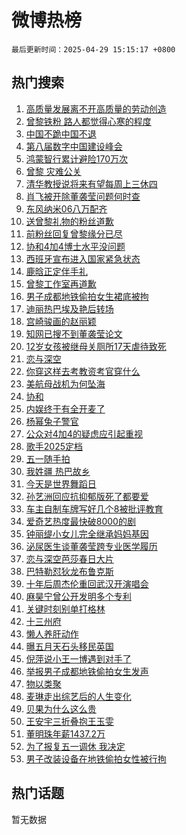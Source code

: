 # 微博热榜

`最后更新时间：2025-04-29 15:15:17 +0800`

## 热门搜索

1. [高质量发展离不开高质量的劳动创造](https://m.weibo.cn/search?containerid=100103type%3D1%26t%3D10%26q%3D%23%E9%AB%98%E8%B4%A8%E9%87%8F%E5%8F%91%E5%B1%95%E7%A6%BB%E4%B8%8D%E5%BC%80%E9%AB%98%E8%B4%A8%E9%87%8F%E7%9A%84%E5%8A%B3%E5%8A%A8%E5%88%9B%E9%80%A0%23&stream_entry_id=51&isnewpage=1&extparam=seat%3D1%26q%3D%2523%25E9%25AB%2598%25E8%25B4%25A8%25E9%2587%258F%25E5%258F%2591%25E5%25B1%2595%25E7%25A6%25BB%25E4%25B8%258D%25E5%25BC%2580%25E9%25AB%2598%25E8%25B4%25A8%25E9%2587%258F%25E7%259A%2584%25E5%258A%25B3%25E5%258A%25A8%25E5%2588%259B%25E9%2580%25A0%2523%26pos%3D0%26stream_entry_id%3D51%26c_type%3D51%26filter_type%3Drealtimehot%26cate%3D10103%26dgr%3D0%26display_time%3D1745910916%26pre_seqid%3D17459109161070259878263)
1. [曾黎铁粉 路人都觉得心寒的程度](https://m.weibo.cn/search?containerid=100103type%3D1%26t%3D10%26q%3D%E6%9B%BE%E9%BB%8E%E9%93%81%E7%B2%89+%E8%B7%AF%E4%BA%BA%E9%83%BD%E8%A7%89%E5%BE%97%E5%BF%83%E5%AF%92%E7%9A%84%E7%A8%8B%E5%BA%A6&stream_entry_id=31&isnewpage=1&extparam=seat%3D1%26pos%3D0%26stream_entry_id%3D31%26lcate%3D5001%26q%3D%25E6%259B%25BE%25E9%25BB%258E%25E9%2593%2581%25E7%25B2%2589%2520%25E8%25B7%25AF%25E4%25BA%25BA%25E9%2583%25BD%25E8%25A7%2589%25E5%25BE%2597%25E5%25BF%2583%25E5%25AF%2592%25E7%259A%2584%25E7%25A8%258B%25E5%25BA%25A6%26band_rank%3D1%26dgr%3D0%26c_type%3D31%26filter_type%3Drealtimehot%26realpos%3D1%26cate%3D5001%26flag%3D1%26display_time%3D1745910916%26pre_seqid%3D17459109161070259878263)
1. [中国不跪中国不退](https://m.weibo.cn/search?containerid=100103type%3D1%26t%3D10%26q%3D%23%E4%B8%AD%E5%9B%BD%E4%B8%8D%E8%B7%AA%E4%B8%AD%E5%9B%BD%E4%B8%8D%E9%80%80%23&stream_entry_id=31&isnewpage=1&extparam=seat%3D1%26pos%3D1%26stream_entry_id%3D31%26lcate%3D5001%26q%3D%2523%25E4%25B8%25AD%25E5%259B%25BD%25E4%25B8%258D%25E8%25B7%25AA%25E4%25B8%25AD%25E5%259B%25BD%25E4%25B8%258D%25E9%2580%2580%2523%26band_rank%3D2%26dgr%3D0%26c_type%3D31%26filter_type%3Drealtimehot%26realpos%3D2%26cate%3D5001%26flag%3D0%26display_time%3D1745910916%26pre_seqid%3D17459109161070259878263)
1. [第八届数字中国建设峰会](https://m.weibo.cn/search?containerid=100103type%3D1%26t%3D10%26q%3D%23%E7%AC%AC%E5%85%AB%E5%B1%8A%E6%95%B0%E5%AD%97%E4%B8%AD%E5%9B%BD%E5%BB%BA%E8%AE%BE%E5%B3%B0%E4%BC%9A%23&stream_entry_id=31&isnewpage=1&extparam=seat%3D1%26pos%3D2%26stream_entry_id%3D31%26lcate%3D5001%26q%3D%2523%25E7%25AC%25AC%25E5%2585%25AB%25E5%25B1%258A%25E6%2595%25B0%25E5%25AD%2597%25E4%25B8%25AD%25E5%259B%25BD%25E5%25BB%25BA%25E8%25AE%25BE%25E5%25B3%25B0%25E4%25BC%259A%2523%26band_rank%3D3%26dgr%3D0%26c_type%3D31%26filter_type%3Drealtimehot%26realpos%3D3%26cate%3D5001%26flag%3D0%26display_time%3D1745910916%26pre_seqid%3D17459109161070259878263)
1. [鸿蒙智行累计避险170万次](https://m.weibo.cn/search?containerid=100103type%3D1%26t%3D10%26q%3D%23%E9%B8%BF%E8%92%99%E6%99%BA%E8%A1%8C%E7%B4%AF%E8%AE%A1%E9%81%BF%E9%99%A9170%E4%B8%87%E6%AC%A1%23&stream_entry_id=31&isnewpage=1&extparam=seat%3D1%26pos%3D3%26stream_entry_id%3D31%26lcate%3D5001%26filter_type%3Drealtimehot%26q%3D%2523%25E9%25B8%25BF%25E8%2592%2599%25E6%2599%25BA%25E8%25A1%258C%25E7%25B4%25AF%25E8%25AE%25A1%25E9%2581%25BF%25E9%2599%25A9170%25E4%25B8%2587%25E6%25AC%25A1%2523%26dgr%3D0%26topic_ad%3D1%26c_type%3D31%26adid%3D284585%26is_ad_pos%3D1%26cate%3D5001%26band_rank%3D4%26display_time%3D1745910916%26pre_seqid%3D17459109161070259878263)
1. [曾黎 灾难公关](https://m.weibo.cn/search?containerid=100103type%3D1%26t%3D10%26q%3D%E6%9B%BE%E9%BB%8E+%E7%81%BE%E9%9A%BE%E5%85%AC%E5%85%B3&stream_entry_id=31&isnewpage=1&extparam=seat%3D1%26pos%3D4%26stream_entry_id%3D31%26lcate%3D5001%26q%3D%25E6%259B%25BE%25E9%25BB%258E%2520%25E7%2581%25BE%25E9%259A%25BE%25E5%2585%25AC%25E5%2585%25B3%26band_rank%3D4%26dgr%3D0%26c_type%3D31%26filter_type%3Drealtimehot%26realpos%3D4%26cate%3D5001%26flag%3D1%26display_time%3D1745910916%26pre_seqid%3D17459109161070259878263)
1. [清华教授说将来有望每周上三休四](https://m.weibo.cn/search?containerid=100103type%3D1%26t%3D10%26q%3D%23%E6%B8%85%E5%8D%8E%E6%95%99%E6%8E%88%E8%AF%B4%E5%B0%86%E6%9D%A5%E6%9C%89%E6%9C%9B%E6%AF%8F%E5%91%A8%E4%B8%8A%E4%B8%89%E4%BC%91%E5%9B%9B%23&stream_entry_id=31&isnewpage=1&extparam=seat%3D1%26pos%3D5%26stream_entry_id%3D31%26lcate%3D5001%26q%3D%2523%25E6%25B8%2585%25E5%258D%258E%25E6%2595%2599%25E6%258E%2588%25E8%25AF%25B4%25E5%25B0%2586%25E6%259D%25A5%25E6%259C%2589%25E6%259C%259B%25E6%25AF%258F%25E5%2591%25A8%25E4%25B8%258A%25E4%25B8%2589%25E4%25BC%2591%25E5%259B%259B%2523%26band_rank%3D5%26dgr%3D0%26c_type%3D31%26filter_type%3Drealtimehot%26realpos%3D5%26cate%3D5001%26flag%3D1%26display_time%3D1745910916%26pre_seqid%3D17459109161070259878263)
1. [肖飞被开除董袭莹问题何时查](https://m.weibo.cn/search?containerid=100103type%3D1%26t%3D10%26q%3D%23%E8%82%96%E9%A3%9E%E8%A2%AB%E5%BC%80%E9%99%A4%E8%91%A3%E8%A2%AD%E8%8E%B9%E9%97%AE%E9%A2%98%E4%BD%95%E6%97%B6%E6%9F%A5%23&stream_entry_id=31&isnewpage=1&extparam=seat%3D1%26pos%3D6%26stream_entry_id%3D31%26lcate%3D5001%26q%3D%2523%25E8%2582%2596%25E9%25A3%259E%25E8%25A2%25AB%25E5%25BC%2580%25E9%2599%25A4%25E8%2591%25A3%25E8%25A2%25AD%25E8%258E%25B9%25E9%2597%25AE%25E9%25A2%2598%25E4%25BD%2595%25E6%2597%25B6%25E6%259F%25A5%2523%26band_rank%3D6%26dgr%3D0%26c_type%3D31%26filter_type%3Drealtimehot%26realpos%3D6%26cate%3D5001%26flag%3D2%26display_time%3D1745910916%26pre_seqid%3D17459109161070259878263)
1. [东风纳米06八万配齐](https://m.weibo.cn/search?containerid=100103type%3D1%26t%3D10%26q%3D%23%E4%B8%9C%E9%A3%8E%E7%BA%B3%E7%B1%B306%E5%85%AB%E4%B8%87%E9%85%8D%E9%BD%90%23&stream_entry_id=31&isnewpage=1&extparam=seat%3D1%26pos%3D7%26stream_entry_id%3D31%26lcate%3D5001%26filter_type%3Drealtimehot%26q%3D%2523%25E4%25B8%259C%25E9%25A3%258E%25E7%25BA%25B3%25E7%25B1%25B306%25E5%2585%25AB%25E4%25B8%2587%25E9%2585%258D%25E9%25BD%2590%2523%26dgr%3D0%26topic_ad%3D1%26c_type%3D31%26adid%3D284553%26is_ad_pos%3D1%26cate%3D5001%26band_rank%3D7%26display_time%3D1745910916%26pre_seqid%3D17459109161070259878263)
1. [送曾黎礼物的粉丝道歉](https://m.weibo.cn/search?containerid=100103type%3D1%26t%3D10%26q%3D%E9%80%81%E6%9B%BE%E9%BB%8E%E7%A4%BC%E7%89%A9%E7%9A%84%E7%B2%89%E4%B8%9D%E9%81%93%E6%AD%89&stream_entry_id=31&isnewpage=1&extparam=seat%3D1%26pos%3D8%26stream_entry_id%3D31%26lcate%3D5001%26q%3D%25E9%2580%2581%25E6%259B%25BE%25E9%25BB%258E%25E7%25A4%25BC%25E7%2589%25A9%25E7%259A%2584%25E7%25B2%2589%25E4%25B8%259D%25E9%2581%2593%25E6%25AD%2589%26band_rank%3D7%26dgr%3D0%26c_type%3D31%26filter_type%3Drealtimehot%26realpos%3D7%26cate%3D5001%26flag%3D2%26display_time%3D1745910916%26pre_seqid%3D17459109161070259878263)
1. [前粉丝回复曾黎缘分已尽](https://m.weibo.cn/search?containerid=100103type%3D1%26t%3D10%26q%3D%23%E5%89%8D%E7%B2%89%E4%B8%9D%E5%9B%9E%E5%A4%8D%E6%9B%BE%E9%BB%8E%E7%BC%98%E5%88%86%E5%B7%B2%E5%B0%BD%23&stream_entry_id=31&isnewpage=1&extparam=seat%3D1%26pos%3D9%26stream_entry_id%3D31%26lcate%3D5001%26q%3D%2523%25E5%2589%258D%25E7%25B2%2589%25E4%25B8%259D%25E5%259B%259E%25E5%25A4%258D%25E6%259B%25BE%25E9%25BB%258E%25E7%25BC%2598%25E5%2588%2586%25E5%25B7%25B2%25E5%25B0%25BD%2523%26band_rank%3D8%26dgr%3D0%26c_type%3D31%26filter_type%3Drealtimehot%26realpos%3D8%26cate%3D5001%26flag%3D1%26display_time%3D1745910916%26pre_seqid%3D17459109161070259878263)
1. [协和4加4博士水平没问题](https://m.weibo.cn/search?containerid=100103type%3D1%26t%3D10%26q%3D%E5%8D%8F%E5%92%8C4%E5%8A%A04%E5%8D%9A%E5%A3%AB%E6%B0%B4%E5%B9%B3%E6%B2%A1%E9%97%AE%E9%A2%98&stream_entry_id=31&isnewpage=1&extparam=seat%3D1%26pos%3D10%26stream_entry_id%3D31%26lcate%3D5001%26q%3D%25E5%258D%258F%25E5%2592%258C4%25E5%258A%25A04%25E5%258D%259A%25E5%25A3%25AB%25E6%25B0%25B4%25E5%25B9%25B3%25E6%25B2%25A1%25E9%2597%25AE%25E9%25A2%2598%26band_rank%3D9%26dgr%3D0%26c_type%3D31%26filter_type%3Drealtimehot%26realpos%3D9%26cate%3D5001%26flag%3D0%26display_time%3D1745910916%26pre_seqid%3D17459109161070259878263)
1. [西班牙宣布进入国家紧急状态](https://m.weibo.cn/search?containerid=100103type%3D1%26t%3D10%26q%3D%23%E8%A5%BF%E7%8F%AD%E7%89%99%E5%AE%A3%E5%B8%83%E8%BF%9B%E5%85%A5%E5%9B%BD%E5%AE%B6%E7%B4%A7%E6%80%A5%E7%8A%B6%E6%80%81%23&stream_entry_id=31&isnewpage=1&extparam=seat%3D1%26pos%3D11%26stream_entry_id%3D31%26lcate%3D5001%26q%3D%2523%25E8%25A5%25BF%25E7%258F%25AD%25E7%2589%2599%25E5%25AE%25A3%25E5%25B8%2583%25E8%25BF%259B%25E5%2585%25A5%25E5%259B%25BD%25E5%25AE%25B6%25E7%25B4%25A7%25E6%2580%25A5%25E7%258A%25B6%25E6%2580%2581%2523%26band_rank%3D10%26dgr%3D0%26c_type%3D31%26filter_type%3Drealtimehot%26realpos%3D10%26cate%3D5001%26flag%3D2%26display_time%3D1745910916%26pre_seqid%3D17459109161070259878263)
1. [鹿晗正定伴手礼](https://m.weibo.cn/search?containerid=100103type%3D1%26t%3D10%26q%3D%23%E9%B9%BF%E6%99%97%E6%AD%A3%E5%AE%9A%E4%BC%B4%E6%89%8B%E7%A4%BC%23&stream_entry_id=31&isnewpage=1&extparam=seat%3D1%26pos%3D12%26stream_entry_id%3D31%26lcate%3D5001%26q%3D%2523%25E9%25B9%25BF%25E6%2599%2597%25E6%25AD%25A3%25E5%25AE%259A%25E4%25BC%25B4%25E6%2589%258B%25E7%25A4%25BC%2523%26band_rank%3D11%26dgr%3D0%26c_type%3D31%26filter_type%3Drealtimehot%26realpos%3D11%26cate%3D5001%26flag%3D2%26display_time%3D1745910916%26pre_seqid%3D17459109161070259878263)
1. [曾黎工作室再道歉](https://m.weibo.cn/search?containerid=100103type%3D1%26t%3D10%26q%3D%23%E6%9B%BE%E9%BB%8E%E5%B7%A5%E4%BD%9C%E5%AE%A4%E5%86%8D%E9%81%93%E6%AD%89%23&stream_entry_id=31&isnewpage=1&extparam=seat%3D1%26pos%3D13%26stream_entry_id%3D31%26lcate%3D5001%26q%3D%2523%25E6%259B%25BE%25E9%25BB%258E%25E5%25B7%25A5%25E4%25BD%259C%25E5%25AE%25A4%25E5%2586%258D%25E9%2581%2593%25E6%25AD%2589%2523%26band_rank%3D12%26dgr%3D0%26c_type%3D31%26filter_type%3Drealtimehot%26realpos%3D12%26cate%3D5001%26flag%3D2%26display_time%3D1745910916%26pre_seqid%3D17459109161070259878263)
1. [男子成都地铁偷拍女生裙底被拘](https://m.weibo.cn/search?containerid=100103type%3D1%26t%3D10%26q%3D%23%E7%94%B7%E5%AD%90%E6%88%90%E9%83%BD%E5%9C%B0%E9%93%81%E5%81%B7%E6%8B%8D%E5%A5%B3%E7%94%9F%E8%A3%99%E5%BA%95%E8%A2%AB%E6%8B%98%23&stream_entry_id=31&isnewpage=1&extparam=seat%3D1%26pos%3D14%26stream_entry_id%3D31%26lcate%3D5001%26q%3D%2523%25E7%2594%25B7%25E5%25AD%2590%25E6%2588%2590%25E9%2583%25BD%25E5%259C%25B0%25E9%2593%2581%25E5%2581%25B7%25E6%258B%258D%25E5%25A5%25B3%25E7%2594%259F%25E8%25A3%2599%25E5%25BA%2595%25E8%25A2%25AB%25E6%258B%2598%2523%26band_rank%3D13%26dgr%3D0%26c_type%3D31%26filter_type%3Drealtimehot%26realpos%3D13%26cate%3D5001%26flag%3D1%26display_time%3D1745910916%26pre_seqid%3D17459109161070259878263)
1. [迪丽热巴埃及艳后转场](https://m.weibo.cn/search?containerid=100103type%3D1%26t%3D10%26q%3D%23%E8%BF%AA%E4%B8%BD%E7%83%AD%E5%B7%B4%E5%9F%83%E5%8F%8A%E8%89%B3%E5%90%8E%E8%BD%AC%E5%9C%BA%23&stream_entry_id=31&isnewpage=1&extparam=seat%3D1%26pos%3D15%26stream_entry_id%3D31%26lcate%3D5001%26q%3D%2523%25E8%25BF%25AA%25E4%25B8%25BD%25E7%2583%25AD%25E5%25B7%25B4%25E5%259F%2583%25E5%258F%258A%25E8%2589%25B3%25E5%2590%258E%25E8%25BD%25AC%25E5%259C%25BA%2523%26band_rank%3D14%26dgr%3D0%26c_type%3D31%26filter_type%3Drealtimehot%26realpos%3D14%26cate%3D5001%26flag%3D2%26display_time%3D1745910916%26pre_seqid%3D17459109161070259878263)
1. [宫崎骏画的赵丽颖](https://m.weibo.cn/search?containerid=100103type%3D1%26t%3D10%26q%3D%23%E5%AE%AB%E5%B4%8E%E9%AA%8F%E7%94%BB%E7%9A%84%E8%B5%B5%E4%B8%BD%E9%A2%96%23&stream_entry_id=31&isnewpage=1&extparam=seat%3D1%26pos%3D16%26stream_entry_id%3D31%26lcate%3D5001%26q%3D%2523%25E5%25AE%25AB%25E5%25B4%258E%25E9%25AA%258F%25E7%2594%25BB%25E7%259A%2584%25E8%25B5%25B5%25E4%25B8%25BD%25E9%25A2%2596%2523%26band_rank%3D15%26dgr%3D0%26c_type%3D31%26filter_type%3Drealtimehot%26realpos%3D15%26cate%3D5001%26flag%3D2%26display_time%3D1745910916%26pre_seqid%3D17459109161070259878263)
1. [知网已搜不到董袭莹论文](https://m.weibo.cn/search?containerid=100103type%3D1%26t%3D10%26q%3D%23%E7%9F%A5%E7%BD%91%E5%B7%B2%E6%90%9C%E4%B8%8D%E5%88%B0%E8%91%A3%E8%A2%AD%E8%8E%B9%E8%AE%BA%E6%96%87%23&stream_entry_id=31&isnewpage=1&extparam=seat%3D1%26pos%3D17%26stream_entry_id%3D31%26lcate%3D5001%26q%3D%2523%25E7%259F%25A5%25E7%25BD%2591%25E5%25B7%25B2%25E6%2590%259C%25E4%25B8%258D%25E5%2588%25B0%25E8%2591%25A3%25E8%25A2%25AD%25E8%258E%25B9%25E8%25AE%25BA%25E6%2596%2587%2523%26band_rank%3D16%26dgr%3D0%26c_type%3D31%26filter_type%3Drealtimehot%26realpos%3D16%26cate%3D5001%26flag%3D0%26display_time%3D1745910916%26pre_seqid%3D17459109161070259878263)
1. [12岁女孩被继母关厕所17天虐待致死](https://m.weibo.cn/search?containerid=100103type%3D1%26t%3D10%26q%3D%2312%E5%B2%81%E5%A5%B3%E5%AD%A9%E8%A2%AB%E7%BB%A7%E6%AF%8D%E5%85%B3%E5%8E%95%E6%89%8017%E5%A4%A9%E8%99%90%E5%BE%85%E8%87%B4%E6%AD%BB%23&stream_entry_id=31&isnewpage=1&extparam=seat%3D1%26pos%3D18%26stream_entry_id%3D31%26lcate%3D5001%26q%3D%252312%25E5%25B2%2581%25E5%25A5%25B3%25E5%25AD%25A9%25E8%25A2%25AB%25E7%25BB%25A7%25E6%25AF%258D%25E5%2585%25B3%25E5%258E%2595%25E6%2589%258017%25E5%25A4%25A9%25E8%2599%2590%25E5%25BE%2585%25E8%2587%25B4%25E6%25AD%25BB%2523%26band_rank%3D17%26dgr%3D0%26c_type%3D31%26filter_type%3Drealtimehot%26realpos%3D17%26cate%3D5001%26flag%3D0%26display_time%3D1745910916%26pre_seqid%3D17459109161070259878263)
1. [恋与深空](https://m.weibo.cn/search?containerid=100103type%3D1%26t%3D10%26q%3D%23%E6%81%8B%E4%B8%8E%E6%B7%B1%E7%A9%BA%23&stream_entry_id=31&isnewpage=1&extparam=seat%3D1%26pos%3D19%26stream_entry_id%3D31%26lcate%3D5001%26q%3D%2523%25E6%2581%258B%25E4%25B8%258E%25E6%25B7%25B1%25E7%25A9%25BA%2523%26band_rank%3D18%26dgr%3D0%26c_type%3D31%26filter_type%3Drealtimehot%26realpos%3D18%26cate%3D5001%26flag%3D1%26display_time%3D1745910916%26pre_seqid%3D17459109161070259878263)
1. [你穿这样去考教资考官穿什么](https://m.weibo.cn/search?containerid=100103type%3D1%26t%3D10%26q%3D%E4%BD%A0%E7%A9%BF%E8%BF%99%E6%A0%B7%E5%8E%BB%E8%80%83%E6%95%99%E8%B5%84%E8%80%83%E5%AE%98%E7%A9%BF%E4%BB%80%E4%B9%88&stream_entry_id=31&isnewpage=1&extparam=seat%3D1%26pos%3D20%26stream_entry_id%3D31%26lcate%3D5001%26q%3D%25E4%25BD%25A0%25E7%25A9%25BF%25E8%25BF%2599%25E6%25A0%25B7%25E5%258E%25BB%25E8%2580%2583%25E6%2595%2599%25E8%25B5%2584%25E8%2580%2583%25E5%25AE%2598%25E7%25A9%25BF%25E4%25BB%2580%25E4%25B9%2588%26band_rank%3D19%26dgr%3D0%26c_type%3D31%26filter_type%3Drealtimehot%26realpos%3D19%26cate%3D5001%26flag%3D1%26display_time%3D1745910916%26pre_seqid%3D17459109161070259878263)
1. [美航母战机为何坠海](https://m.weibo.cn/search?containerid=100103type%3D1%26t%3D10%26q%3D%E7%BE%8E%E8%88%AA%E6%AF%8D%E6%88%98%E6%9C%BA%E4%B8%BA%E4%BD%95%E5%9D%A0%E6%B5%B7&stream_entry_id=31&isnewpage=1&extparam=seat%3D1%26pos%3D21%26stream_entry_id%3D31%26lcate%3D5001%26is_ai_ask%3D1%26q%3D%25E7%25BE%258E%25E8%2588%25AA%25E6%25AF%258D%25E6%2588%2598%25E6%259C%25BA%25E4%25B8%25BA%25E4%25BD%2595%25E5%259D%25A0%25E6%25B5%25B7%26dgr%3D0%26filter_type%3Drealtimehot%26c_type%3D31%26band_rank%3D20%26realpos%3D20%26cate%3D5001%26flag%3D1%26display_time%3D1745910916%26pre_seqid%3D17459109161070259878263)
1. [协和](https://m.weibo.cn/search?containerid=100103type%3D1%26t%3D10%26q%3D%E5%8D%8F%E5%92%8C&stream_entry_id=31&isnewpage=1&extparam=seat%3D1%26pos%3D22%26stream_entry_id%3D31%26lcate%3D5001%26q%3D%25E5%258D%258F%25E5%2592%258C%26band_rank%3D21%26dgr%3D0%26c_type%3D31%26filter_type%3Drealtimehot%26realpos%3D21%26cate%3D5001%26flag%3D0%26display_time%3D1745910916%26pre_seqid%3D17459109161070259878263)
1. [内娱终于有全开麦了](https://m.weibo.cn/search?containerid=100103type%3D1%26t%3D10%26q%3D%E5%86%85%E5%A8%B1%E7%BB%88%E4%BA%8E%E6%9C%89%E5%85%A8%E5%BC%80%E9%BA%A6%E4%BA%86&stream_entry_id=31&isnewpage=1&extparam=seat%3D1%26pos%3D23%26stream_entry_id%3D31%26lcate%3D5001%26q%3D%25E5%2586%2585%25E5%25A8%25B1%25E7%25BB%2588%25E4%25BA%258E%25E6%259C%2589%25E5%2585%25A8%25E5%25BC%2580%25E9%25BA%25A6%25E4%25BA%2586%26band_rank%3D22%26dgr%3D0%26c_type%3D31%26filter_type%3Drealtimehot%26realpos%3D22%26cate%3D5001%26flag%3D2%26display_time%3D1745910916%26pre_seqid%3D17459109161070259878263)
1. [杨幂兔子警官](https://m.weibo.cn/search?containerid=100103type%3D1%26t%3D10%26q%3D%23%E6%9D%A8%E5%B9%82%E5%85%94%E5%AD%90%E8%AD%A6%E5%AE%98%23&stream_entry_id=31&isnewpage=1&extparam=seat%3D1%26pos%3D24%26stream_entry_id%3D31%26lcate%3D5001%26q%3D%2523%25E6%259D%25A8%25E5%25B9%2582%25E5%2585%2594%25E5%25AD%2590%25E8%25AD%25A6%25E5%25AE%2598%2523%26band_rank%3D23%26dgr%3D0%26c_type%3D31%26filter_type%3Drealtimehot%26realpos%3D23%26cate%3D5001%26flag%3D1%26display_time%3D1745910916%26pre_seqid%3D17459109161070259878263)
1. [公众对4加4的疑虑应引起重视](https://m.weibo.cn/search?containerid=100103type%3D1%26t%3D10%26q%3D%23%E5%85%AC%E4%BC%97%E5%AF%B94%E5%8A%A04%E7%9A%84%E7%96%91%E8%99%91%E5%BA%94%E5%BC%95%E8%B5%B7%E9%87%8D%E8%A7%86%23&stream_entry_id=31&isnewpage=1&extparam=seat%3D1%26pos%3D25%26stream_entry_id%3D31%26lcate%3D5001%26q%3D%2523%25E5%2585%25AC%25E4%25BC%2597%25E5%25AF%25B94%25E5%258A%25A04%25E7%259A%2584%25E7%2596%2591%25E8%2599%2591%25E5%25BA%2594%25E5%25BC%2595%25E8%25B5%25B7%25E9%2587%258D%25E8%25A7%2586%2523%26band_rank%3D24%26dgr%3D0%26c_type%3D31%26filter_type%3Drealtimehot%26realpos%3D24%26cate%3D5001%26flag%3D1%26display_time%3D1745910916%26pre_seqid%3D17459109161070259878263)
1. [歌手2025定档](https://m.weibo.cn/search?containerid=100103type%3D1%26t%3D10%26q%3D%23%E6%AD%8C%E6%89%8B2025%E5%AE%9A%E6%A1%A3%23&stream_entry_id=31&isnewpage=1&extparam=seat%3D1%26pos%3D26%26stream_entry_id%3D31%26lcate%3D5001%26q%3D%2523%25E6%25AD%258C%25E6%2589%258B2025%25E5%25AE%259A%25E6%25A1%25A3%2523%26band_rank%3D25%26dgr%3D0%26c_type%3D31%26filter_type%3Drealtimehot%26realpos%3D25%26cate%3D5001%26flag%3D0%26display_time%3D1745910916%26pre_seqid%3D17459109161070259878263)
1. [五一随手拍](https://m.weibo.cn/search?containerid=100103type%3D1%26t%3D10%26q%3D%E4%BA%94%E4%B8%80%E9%9A%8F%E6%89%8B%E6%8B%8D&stream_entry_id=31&isnewpage=1&extparam=seat%3D1%26pos%3D27%26stream_entry_id%3D31%26lcate%3D5001%26q%3D%25E4%25BA%2594%25E4%25B8%2580%25E9%259A%258F%25E6%2589%258B%25E6%258B%258D%26band_rank%3D26%26dgr%3D0%26c_type%3D31%26filter_type%3Drealtimehot%26realpos%3D26%26cate%3D5001%26flag%3D1%26display_time%3D1745910916%26pre_seqid%3D17459109161070259878263)
1. [我姓疆 热巴故乡](https://m.weibo.cn/search?containerid=100103type%3D1%26t%3D10%26q%3D%E6%88%91%E5%A7%93%E7%96%86+%E7%83%AD%E5%B7%B4%E6%95%85%E4%B9%A1&stream_entry_id=31&isnewpage=1&extparam=seat%3D1%26pos%3D28%26stream_entry_id%3D31%26lcate%3D5001%26q%3D%25E6%2588%2591%25E5%25A7%2593%25E7%2596%2586%2520%25E7%2583%25AD%25E5%25B7%25B4%25E6%2595%2585%25E4%25B9%25A1%26band_rank%3D27%26dgr%3D0%26c_type%3D31%26filter_type%3Drealtimehot%26realpos%3D27%26cate%3D5001%26flag%3D0%26display_time%3D1745910916%26pre_seqid%3D17459109161070259878263)
1. [今天是世界舞蹈日](https://m.weibo.cn/search?containerid=100103type%3D1%26t%3D10%26q%3D%23%E4%BB%8A%E5%A4%A9%E6%98%AF%E4%B8%96%E7%95%8C%E8%88%9E%E8%B9%88%E6%97%A5%23&stream_entry_id=31&isnewpage=1&extparam=seat%3D1%26pos%3D29%26stream_entry_id%3D31%26lcate%3D5001%26q%3D%2523%25E4%25BB%258A%25E5%25A4%25A9%25E6%2598%25AF%25E4%25B8%2596%25E7%2595%258C%25E8%2588%259E%25E8%25B9%2588%25E6%2597%25A5%2523%26band_rank%3D28%26dgr%3D0%26c_type%3D31%26filter_type%3Drealtimehot%26realpos%3D28%26cate%3D5001%26flag%3D1%26display_time%3D1745910916%26pre_seqid%3D17459109161070259878263)
1. [孙艺洲回应抗抑郁版死了都要爱](https://m.weibo.cn/search?containerid=100103type%3D1%26t%3D10%26q%3D%E5%AD%99%E8%89%BA%E6%B4%B2%E5%9B%9E%E5%BA%94%E6%8A%97%E6%8A%91%E9%83%81%E7%89%88%E6%AD%BB%E4%BA%86%E9%83%BD%E8%A6%81%E7%88%B1&stream_entry_id=31&isnewpage=1&extparam=seat%3D1%26pos%3D30%26stream_entry_id%3D31%26lcate%3D5001%26q%3D%25E5%25AD%2599%25E8%2589%25BA%25E6%25B4%25B2%25E5%259B%259E%25E5%25BA%2594%25E6%258A%2597%25E6%258A%2591%25E9%2583%2581%25E7%2589%2588%25E6%25AD%25BB%25E4%25BA%2586%25E9%2583%25BD%25E8%25A6%2581%25E7%2588%25B1%26band_rank%3D29%26dgr%3D0%26c_type%3D31%26filter_type%3Drealtimehot%26realpos%3D29%26cate%3D5001%26flag%3D1%26display_time%3D1745910916%26pre_seqid%3D17459109161070259878263)
1. [车主自制车牌写好几个8被批评教育](https://m.weibo.cn/search?containerid=100103type%3D1%26t%3D10%26q%3D%23%E8%BD%A6%E4%B8%BB%E8%87%AA%E5%88%B6%E8%BD%A6%E7%89%8C%E5%86%99%E5%A5%BD%E5%87%A0%E4%B8%AA8%E8%A2%AB%E6%89%B9%E8%AF%84%E6%95%99%E8%82%B2%23&stream_entry_id=31&isnewpage=1&extparam=seat%3D1%26pos%3D31%26stream_entry_id%3D31%26lcate%3D5001%26q%3D%2523%25E8%25BD%25A6%25E4%25B8%25BB%25E8%2587%25AA%25E5%2588%25B6%25E8%25BD%25A6%25E7%2589%258C%25E5%2586%2599%25E5%25A5%25BD%25E5%2587%25A0%25E4%25B8%25AA8%25E8%25A2%25AB%25E6%2589%25B9%25E8%25AF%2584%25E6%2595%2599%25E8%2582%25B2%2523%26band_rank%3D30%26dgr%3D0%26c_type%3D31%26filter_type%3Drealtimehot%26realpos%3D30%26cate%3D5001%26flag%3D1%26display_time%3D1745910916%26pre_seqid%3D17459109161070259878263)
1. [爱奇艺热度最快破8000的剧](https://m.weibo.cn/search?containerid=100103type%3D1%26t%3D10%26q%3D%23%E7%88%B1%E5%A5%87%E8%89%BA%E7%83%AD%E5%BA%A6%E6%9C%80%E5%BF%AB%E7%A0%B48000%E7%9A%84%E5%89%A7%23&stream_entry_id=31&isnewpage=1&extparam=seat%3D1%26pos%3D32%26stream_entry_id%3D31%26lcate%3D5001%26q%3D%2523%25E7%2588%25B1%25E5%25A5%2587%25E8%2589%25BA%25E7%2583%25AD%25E5%25BA%25A6%25E6%259C%2580%25E5%25BF%25AB%25E7%25A0%25B48000%25E7%259A%2584%25E5%2589%25A7%2523%26band_rank%3D31%26dgr%3D0%26c_type%3D31%26filter_type%3Drealtimehot%26realpos%3D31%26cate%3D5001%26flag%3D1%26display_time%3D1745910916%26pre_seqid%3D17459109161070259878263)
1. [钟丽缇小女儿完全继承妈妈基因](https://m.weibo.cn/search?containerid=100103type%3D1%26t%3D10%26q%3D%E9%92%9F%E4%B8%BD%E7%BC%87%E5%B0%8F%E5%A5%B3%E5%84%BF%E5%AE%8C%E5%85%A8%E7%BB%A7%E6%89%BF%E5%A6%88%E5%A6%88%E5%9F%BA%E5%9B%A0&stream_entry_id=31&isnewpage=1&extparam=seat%3D1%26pos%3D33%26stream_entry_id%3D31%26lcate%3D5001%26q%3D%25E9%2592%259F%25E4%25B8%25BD%25E7%25BC%2587%25E5%25B0%258F%25E5%25A5%25B3%25E5%2584%25BF%25E5%25AE%258C%25E5%2585%25A8%25E7%25BB%25A7%25E6%2589%25BF%25E5%25A6%2588%25E5%25A6%2588%25E5%259F%25BA%25E5%259B%25A0%26band_rank%3D32%26dgr%3D0%26c_type%3D31%26filter_type%3Drealtimehot%26realpos%3D32%26cate%3D5001%26flag%3D0%26display_time%3D1745910916%26pre_seqid%3D17459109161070259878263)
1. [泌尿医生谈董袭莹跨专业医学履历](https://m.weibo.cn/search?containerid=100103type%3D1%26t%3D10%26q%3D%23%E6%B3%8C%E5%B0%BF%E5%8C%BB%E7%94%9F%E8%B0%88%E8%91%A3%E8%A2%AD%E8%8E%B9%E8%B7%A8%E4%B8%93%E4%B8%9A%E5%8C%BB%E5%AD%A6%E5%B1%A5%E5%8E%86%23&stream_entry_id=31&isnewpage=1&extparam=seat%3D1%26pos%3D34%26stream_entry_id%3D31%26lcate%3D5001%26q%3D%2523%25E6%25B3%258C%25E5%25B0%25BF%25E5%258C%25BB%25E7%2594%259F%25E8%25B0%2588%25E8%2591%25A3%25E8%25A2%25AD%25E8%258E%25B9%25E8%25B7%25A8%25E4%25B8%2593%25E4%25B8%259A%25E5%258C%25BB%25E5%25AD%25A6%25E5%25B1%25A5%25E5%258E%2586%2523%26band_rank%3D33%26dgr%3D0%26c_type%3D31%26filter_type%3Drealtimehot%26realpos%3D33%26cate%3D5001%26flag%3D1%26display_time%3D1745910916%26pre_seqid%3D17459109161070259878263)
1. [恋与深空芭莎春日大片](https://m.weibo.cn/search?containerid=100103type%3D1%26t%3D10%26q%3D%23%E6%81%8B%E4%B8%8E%E6%B7%B1%E7%A9%BA%E8%8A%AD%E8%8E%8E%E6%98%A5%E6%97%A5%E5%A4%A7%E7%89%87%23&stream_entry_id=31&isnewpage=1&extparam=seat%3D1%26pos%3D35%26stream_entry_id%3D31%26lcate%3D5001%26q%3D%2523%25E6%2581%258B%25E4%25B8%258E%25E6%25B7%25B1%25E7%25A9%25BA%25E8%258A%25AD%25E8%258E%258E%25E6%2598%25A5%25E6%2597%25A5%25E5%25A4%25A7%25E7%2589%2587%2523%26band_rank%3D34%26dgr%3D0%26c_type%3D31%26filter_type%3Drealtimehot%26realpos%3D34%26cate%3D5001%26flag%3D1%26display_time%3D1745910916%26pre_seqid%3D17459109161070259878263)
1. [巴特勒怼狄龙布鲁克斯](https://m.weibo.cn/search?containerid=100103type%3D1%26t%3D10%26q%3D%E5%B7%B4%E7%89%B9%E5%8B%92%E6%80%BC%E7%8B%84%E9%BE%99%E5%B8%83%E9%B2%81%E5%85%8B%E6%96%AF&stream_entry_id=31&isnewpage=1&extparam=seat%3D1%26pos%3D36%26stream_entry_id%3D31%26lcate%3D5001%26q%3D%25E5%25B7%25B4%25E7%2589%25B9%25E5%258B%2592%25E6%2580%25BC%25E7%258B%2584%25E9%25BE%2599%25E5%25B8%2583%25E9%25B2%2581%25E5%2585%258B%25E6%2596%25AF%26band_rank%3D35%26dgr%3D0%26c_type%3D31%26filter_type%3Drealtimehot%26realpos%3D35%26cate%3D5001%26flag%3D0%26display_time%3D1745910916%26pre_seqid%3D17459109161070259878263)
1. [十年后周杰伦重回武汉开演唱会](https://m.weibo.cn/search?containerid=100103type%3D1%26t%3D10%26q%3D%23%E5%8D%81%E5%B9%B4%E5%90%8E%E5%91%A8%E6%9D%B0%E4%BC%A6%E9%87%8D%E5%9B%9E%E6%AD%A6%E6%B1%89%E5%BC%80%E6%BC%94%E5%94%B1%E4%BC%9A%23&stream_entry_id=31&isnewpage=1&extparam=seat%3D1%26pos%3D37%26stream_entry_id%3D31%26lcate%3D5001%26q%3D%2523%25E5%258D%2581%25E5%25B9%25B4%25E5%2590%258E%25E5%2591%25A8%25E6%259D%25B0%25E4%25BC%25A6%25E9%2587%258D%25E5%259B%259E%25E6%25AD%25A6%25E6%25B1%2589%25E5%25BC%2580%25E6%25BC%2594%25E5%2594%25B1%25E4%25BC%259A%2523%26band_rank%3D36%26dgr%3D0%26c_type%3D31%26filter_type%3Drealtimehot%26realpos%3D36%26cate%3D5001%26flag%3D1%26display_time%3D1745910916%26pre_seqid%3D17459109161070259878263)
1. [麻昊宁曾公开发明多个专利](https://m.weibo.cn/search?containerid=100103type%3D1%26t%3D10%26q%3D%23%E9%BA%BB%E6%98%8A%E5%AE%81%E6%9B%BE%E5%85%AC%E5%BC%80%E5%8F%91%E6%98%8E%E5%A4%9A%E4%B8%AA%E4%B8%93%E5%88%A9%23&stream_entry_id=31&isnewpage=1&extparam=seat%3D1%26pos%3D38%26stream_entry_id%3D31%26lcate%3D5001%26q%3D%2523%25E9%25BA%25BB%25E6%2598%258A%25E5%25AE%2581%25E6%259B%25BE%25E5%2585%25AC%25E5%25BC%2580%25E5%258F%2591%25E6%2598%258E%25E5%25A4%259A%25E4%25B8%25AA%25E4%25B8%2593%25E5%2588%25A9%2523%26band_rank%3D37%26dgr%3D0%26c_type%3D31%26filter_type%3Drealtimehot%26realpos%3D37%26cate%3D5001%26flag%3D1%26display_time%3D1745910916%26pre_seqid%3D17459109161070259878263)
1. [关键时刻别单打格林](https://m.weibo.cn/search?containerid=100103type%3D1%26t%3D10%26q%3D%23%E5%85%B3%E9%94%AE%E6%97%B6%E5%88%BB%E5%88%AB%E5%8D%95%E6%89%93%E6%A0%BC%E6%9E%97%23&stream_entry_id=31&isnewpage=1&extparam=seat%3D1%26pos%3D39%26stream_entry_id%3D31%26lcate%3D5001%26q%3D%2523%25E5%2585%25B3%25E9%2594%25AE%25E6%2597%25B6%25E5%2588%25BB%25E5%2588%25AB%25E5%258D%2595%25E6%2589%2593%25E6%25A0%25BC%25E6%259E%2597%2523%26band_rank%3D38%26dgr%3D0%26c_type%3D31%26filter_type%3Drealtimehot%26realpos%3D38%26cate%3D5001%26flag%3D1%26display_time%3D1745910916%26pre_seqid%3D17459109161070259878263)
1. [十三州府](https://m.weibo.cn/search?containerid=100103type%3D1%26t%3D10%26q%3D%E5%8D%81%E4%B8%89%E5%B7%9E%E5%BA%9C&stream_entry_id=31&isnewpage=1&extparam=seat%3D1%26pos%3D40%26stream_entry_id%3D31%26lcate%3D5001%26q%3D%25E5%258D%2581%25E4%25B8%2589%25E5%25B7%259E%25E5%25BA%259C%26band_rank%3D39%26dgr%3D0%26c_type%3D31%26filter_type%3Drealtimehot%26realpos%3D39%26cate%3D5001%26flag%3D1%26display_time%3D1745910916%26pre_seqid%3D17459109161070259878263)
1. [懒人养肝动作](https://m.weibo.cn/search?containerid=100103type%3D1%26t%3D10%26q%3D%E6%87%92%E4%BA%BA%E5%85%BB%E8%82%9D%E5%8A%A8%E4%BD%9C&stream_entry_id=31&isnewpage=1&extparam=seat%3D1%26pos%3D41%26stream_entry_id%3D31%26lcate%3D5001%26q%3D%25E6%2587%2592%25E4%25BA%25BA%25E5%2585%25BB%25E8%2582%259D%25E5%258A%25A8%25E4%25BD%259C%26band_rank%3D40%26dgr%3D0%26c_type%3D31%26filter_type%3Drealtimehot%26realpos%3D40%26cate%3D5001%26flag%3D1%26display_time%3D1745910916%26pre_seqid%3D17459109161070259878263)
1. [曝五月天石头移民英国](https://m.weibo.cn/search?containerid=100103type%3D1%26t%3D10%26q%3D%23%E6%9B%9D%E4%BA%94%E6%9C%88%E5%A4%A9%E7%9F%B3%E5%A4%B4%E7%A7%BB%E6%B0%91%E8%8B%B1%E5%9B%BD%23&stream_entry_id=31&isnewpage=1&extparam=seat%3D1%26pos%3D42%26stream_entry_id%3D31%26lcate%3D5001%26q%3D%2523%25E6%259B%259D%25E4%25BA%2594%25E6%259C%2588%25E5%25A4%25A9%25E7%259F%25B3%25E5%25A4%25B4%25E7%25A7%25BB%25E6%25B0%2591%25E8%258B%25B1%25E5%259B%25BD%2523%26band_rank%3D41%26dgr%3D0%26c_type%3D31%26filter_type%3Drealtimehot%26realpos%3D41%26cate%3D5001%26flag%3D1%26display_time%3D1745910916%26pre_seqid%3D17459109161070259878263)
1. [倪萍说小王一博遇到对手了](https://m.weibo.cn/search?containerid=100103type%3D1%26t%3D10%26q%3D%23%E5%80%AA%E8%90%8D%E8%AF%B4%E5%B0%8F%E7%8E%8B%E4%B8%80%E5%8D%9A%E9%81%87%E5%88%B0%E5%AF%B9%E6%89%8B%E4%BA%86%23&stream_entry_id=31&isnewpage=1&extparam=seat%3D1%26pos%3D43%26stream_entry_id%3D31%26lcate%3D5001%26q%3D%2523%25E5%2580%25AA%25E8%2590%258D%25E8%25AF%25B4%25E5%25B0%258F%25E7%258E%258B%25E4%25B8%2580%25E5%258D%259A%25E9%2581%2587%25E5%2588%25B0%25E5%25AF%25B9%25E6%2589%258B%25E4%25BA%2586%2523%26band_rank%3D42%26dgr%3D0%26c_type%3D31%26filter_type%3Drealtimehot%26realpos%3D42%26cate%3D5001%26flag%3D0%26display_time%3D1745910916%26pre_seqid%3D17459109161070259878263)
1. [举报男子成都地铁偷拍女生发声](https://m.weibo.cn/search?containerid=100103type%3D1%26t%3D10%26q%3D%23%E4%B8%BE%E6%8A%A5%E7%94%B7%E5%AD%90%E6%88%90%E9%83%BD%E5%9C%B0%E9%93%81%E5%81%B7%E6%8B%8D%E5%A5%B3%E7%94%9F%E5%8F%91%E5%A3%B0%23&stream_entry_id=31&isnewpage=1&extparam=seat%3D1%26pos%3D44%26stream_entry_id%3D31%26lcate%3D5001%26q%3D%2523%25E4%25B8%25BE%25E6%258A%25A5%25E7%2594%25B7%25E5%25AD%2590%25E6%2588%2590%25E9%2583%25BD%25E5%259C%25B0%25E9%2593%2581%25E5%2581%25B7%25E6%258B%258D%25E5%25A5%25B3%25E7%2594%259F%25E5%258F%2591%25E5%25A3%25B0%2523%26band_rank%3D43%26dgr%3D0%26c_type%3D31%26filter_type%3Drealtimehot%26realpos%3D43%26cate%3D5001%26flag%3D1%26display_time%3D1745910916%26pre_seqid%3D17459109161070259878263)
1. [物以类聚](https://m.weibo.cn/search?containerid=100103type%3D1%26t%3D10%26q%3D%E7%89%A9%E4%BB%A5%E7%B1%BB%E8%81%9A&stream_entry_id=31&isnewpage=1&extparam=seat%3D1%26pos%3D45%26stream_entry_id%3D31%26lcate%3D5001%26q%3D%25E7%2589%25A9%25E4%25BB%25A5%25E7%25B1%25BB%25E8%2581%259A%26band_rank%3D44%26dgr%3D0%26c_type%3D31%26filter_type%3Drealtimehot%26realpos%3D44%26cate%3D5001%26flag%3D1%26display_time%3D1745910916%26pre_seqid%3D17459109161070259878263)
1. [麦琳走出综艺后的人生变化](https://m.weibo.cn/search?containerid=100103type%3D1%26t%3D10%26q%3D%E9%BA%A6%E7%90%B3%E8%B5%B0%E5%87%BA%E7%BB%BC%E8%89%BA%E5%90%8E%E7%9A%84%E4%BA%BA%E7%94%9F%E5%8F%98%E5%8C%96&stream_entry_id=31&isnewpage=1&extparam=seat%3D1%26pos%3D46%26stream_entry_id%3D31%26lcate%3D5001%26q%3D%25E9%25BA%25A6%25E7%2590%25B3%25E8%25B5%25B0%25E5%2587%25BA%25E7%25BB%25BC%25E8%2589%25BA%25E5%2590%258E%25E7%259A%2584%25E4%25BA%25BA%25E7%2594%259F%25E5%258F%2598%25E5%258C%2596%26band_rank%3D45%26dgr%3D0%26c_type%3D31%26filter_type%3Drealtimehot%26realpos%3D45%26cate%3D5001%26flag%3D1%26display_time%3D1745910916%26pre_seqid%3D17459109161070259878263)
1. [贝果为什么这么贵](https://m.weibo.cn/search?containerid=100103type%3D1%26t%3D10%26q%3D%E8%B4%9D%E6%9E%9C%E4%B8%BA%E4%BB%80%E4%B9%88%E8%BF%99%E4%B9%88%E8%B4%B5&stream_entry_id=31&isnewpage=1&extparam=seat%3D1%26pos%3D47%26stream_entry_id%3D31%26lcate%3D5001%26q%3D%25E8%25B4%259D%25E6%259E%259C%25E4%25B8%25BA%25E4%25BB%2580%25E4%25B9%2588%25E8%25BF%2599%25E4%25B9%2588%25E8%25B4%25B5%26band_rank%3D46%26dgr%3D0%26c_type%3D31%26filter_type%3Drealtimehot%26realpos%3D46%26cate%3D5001%26flag%3D1%26display_time%3D1745910916%26pre_seqid%3D17459109161070259878263)
1. [王安宇三折叠抱王玉雯](https://m.weibo.cn/search?containerid=100103type%3D1%26t%3D10%26q%3D%E7%8E%8B%E5%AE%89%E5%AE%87%E4%B8%89%E6%8A%98%E5%8F%A0%E6%8A%B1%E7%8E%8B%E7%8E%89%E9%9B%AF&stream_entry_id=31&isnewpage=1&extparam=seat%3D1%26pos%3D48%26stream_entry_id%3D31%26lcate%3D5001%26q%3D%25E7%258E%258B%25E5%25AE%2589%25E5%25AE%2587%25E4%25B8%2589%25E6%258A%2598%25E5%258F%25A0%25E6%258A%25B1%25E7%258E%258B%25E7%258E%2589%25E9%259B%25AF%26band_rank%3D47%26dgr%3D0%26c_type%3D31%26filter_type%3Drealtimehot%26realpos%3D47%26cate%3D5001%26flag%3D1%26display_time%3D1745910916%26pre_seqid%3D17459109161070259878263)
1. [董明珠年薪1437.2万](https://m.weibo.cn/search?containerid=100103type%3D1%26t%3D10%26q%3D%23%E8%91%A3%E6%98%8E%E7%8F%A0%E5%B9%B4%E8%96%AA1437.2%E4%B8%87%23&stream_entry_id=31&isnewpage=1&extparam=seat%3D1%26pos%3D49%26stream_entry_id%3D31%26lcate%3D5001%26q%3D%2523%25E8%2591%25A3%25E6%2598%258E%25E7%258F%25A0%25E5%25B9%25B4%25E8%2596%25AA1437.2%25E4%25B8%2587%2523%26band_rank%3D48%26dgr%3D0%26c_type%3D31%26filter_type%3Drealtimehot%26realpos%3D48%26cate%3D5001%26flag%3D0%26display_time%3D1745910916%26pre_seqid%3D17459109161070259878263)
1. [为了报复五一调休 我决定](https://m.weibo.cn/search?containerid=100103type%3D1%26t%3D10%26q%3D%E4%B8%BA%E4%BA%86%E6%8A%A5%E5%A4%8D%E4%BA%94%E4%B8%80%E8%B0%83%E4%BC%91+%E6%88%91%E5%86%B3%E5%AE%9A&stream_entry_id=31&isnewpage=1&extparam=seat%3D1%26pos%3D50%26stream_entry_id%3D31%26lcate%3D5001%26q%3D%25E4%25B8%25BA%25E4%25BA%2586%25E6%258A%25A5%25E5%25A4%258D%25E4%25BA%2594%25E4%25B8%2580%25E8%25B0%2583%25E4%25BC%2591%2520%25E6%2588%2591%25E5%2586%25B3%25E5%25AE%259A%26band_rank%3D49%26dgr%3D0%26c_type%3D31%26filter_type%3Drealtimehot%26realpos%3D49%26cate%3D5001%26flag%3D1%26display_time%3D1745910916%26pre_seqid%3D17459109161070259878263)
1. [男子改装设备在地铁偷拍女性被行拘](https://m.weibo.cn/search?containerid=100103type%3D1%26t%3D10%26q%3D%23%E7%94%B7%E5%AD%90%E6%94%B9%E8%A3%85%E8%AE%BE%E5%A4%87%E5%9C%A8%E5%9C%B0%E9%93%81%E5%81%B7%E6%8B%8D%E5%A5%B3%E6%80%A7%E8%A2%AB%E8%A1%8C%E6%8B%98%23&stream_entry_id=31&isnewpage=1&extparam=seat%3D1%26pos%3D51%26stream_entry_id%3D31%26lcate%3D5001%26q%3D%2523%25E7%2594%25B7%25E5%25AD%2590%25E6%2594%25B9%25E8%25A3%2585%25E8%25AE%25BE%25E5%25A4%2587%25E5%259C%25A8%25E5%259C%25B0%25E9%2593%2581%25E5%2581%25B7%25E6%258B%258D%25E5%25A5%25B3%25E6%2580%25A7%25E8%25A2%25AB%25E8%25A1%258C%25E6%258B%2598%2523%26band_rank%3D50%26dgr%3D0%26c_type%3D31%26filter_type%3Drealtimehot%26realpos%3D50%26cate%3D5001%26flag%3D1%26display_time%3D1745910916%26pre_seqid%3D17459109161070259878263)

## 热门话题

暂无数据
